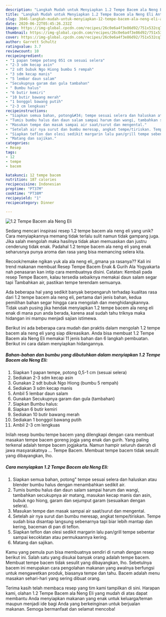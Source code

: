 ```yaml
---
description: "Langkah Mudah untuk Menyiapkan 1.2 Tempe Bacem ala Neng Eli Anti Gagal"
title: "Langkah Mudah untuk Menyiapkan 1.2 Tempe Bacem ala Neng Eli Anti Gagal"
slug: 3046-langkah-mudah-untuk-menyiapkan-12-tempe-bacem-ala-neng-eli-anti-gagal
date: 2020-06-22T05:45:26.232Z
image: https://img-global.cpcdn.com/recipes/26c0e6a4f3e86d92/751x532cq70/12-tempe-bacem-ala-neng-eli-foto-resep-utama.jpg
thumbnail: https://img-global.cpcdn.com/recipes/26c0e6a4f3e86d92/751x532cq70/12-tempe-bacem-ala-neng-eli-foto-resep-utama.jpg
cover: https://img-global.cpcdn.com/recipes/26c0e6a4f3e86d92/751x532cq70/12-tempe-bacem-ala-neng-eli-foto-resep-utama.jpg
author: Garrett Schultz
ratingvalue: 3.7
reviewcount: 10
recipeingredient:
- "1 papan tempe potong 051 cm sesuai selera"
- "2-3 sdm kecap asin"
- "2 sdt bubuk Ngo Hiong bumbu 5 rempah"
- "3 sdm kecap manis"
- "5 lembar daun salam"
- "Secukupnya garam dan gula tambahan"
- " Bumbu halus"
- "6 butir kemiri"
- "10 butir bawang merah"
- "1 bonggol bawang putih"
- "2-3 cm lengkuas"
recipeinstructions:
- "Siapkan semua bahan, potong&#34; tempe sesuai selera dan haluskan atau blender bumbu halus dengan menambahkan sedikit air."
- "Tumis bumbu halus dan daun salam sampai harum dan wangi, tambahkan secukupnya air matang, masukan kecap manis dan asin, bubuk ngo hiong, garam dan sejumput garam (sesuaikan dengan selera)."
- "Masukan tempe dan masak sampai air saat/surut dan mengental."
- "Setelah air nya surut dan bumbu meresap, angkat tempe/tiriskan. Tempe sudah bisa disantap langsung sebenarnya tapi biar lebih mantap dan kering, baceman di pan di teflon."
- "Siapkan teflon dan olesi sedikit margarin lalu pan/grill tempe sebentar sampai kecoklatan atau permukaannya kering."
- "Matang dan sajikan."
categories:
- Resep
tags:
- 12
- tempe
- bacem

katakunci: 12 tempe bacem 
nutrition: 187 calories
recipecuisine: Indonesian
preptime: "PT37M"
cooktime: "PT38M"
recipeyield: "1"
recipecategory: Dinner

---
```



![1.2 Tempe Bacem ala Neng Eli](https://img-global.cpcdn.com/recipes/26c0e6a4f3e86d92/751x532cq70/12-tempe-bacem-ala-neng-eli-foto-resep-utama.jpg)

Sedang mencari inspirasi resep 1.2 tempe bacem ala neng eli yang unik? Cara menyiapkannya memang tidak terlalu sulit namun tidak gampang juga. Jika salah mengolah maka hasilnya tidak akan memuaskan dan justru cenderung tidak enak. Padahal 1.2 tempe bacem ala neng eli yang enak seharusnya punya aroma dan rasa yang bisa memancing selera kita.

Recook/remake ngikan yuk ala ala neng eli,,gmana ya rasanya?? Kali ini trend makanan membuat Resep Tempe Bacem Enak &amp; Gurih Ala Yogyakarta nah penasaran kan intip cara membuatnya disini. Catatan: Kembali pada resep Tempe Bacem, kalau tersedia sebaiknya memakai daun salam segar tapi Tambahkan air, pastikan tempe terendam semuanya.

Ada beberapa hal yang sedikit banyak berpengaruh terhadap kualitas rasa dari 1.2 tempe bacem ala neng eli, pertama dari jenis bahan, kedua pemilihan bahan segar hingga cara mengolah dan menghidangkannya. Tidak usah pusing jika hendak menyiapkan 1.2 tempe bacem ala neng eli enak di mana pun anda berada, karena asal sudah tahu triknya maka hidangan ini mampu menjadi sajian istimewa.


Berikut ini ada beberapa cara mudah dan praktis dalam mengolah 1.2 tempe bacem ala neng eli yang siap dikreasikan. Anda bisa membuat 1.2 Tempe Bacem ala Neng Eli memakai 11 jenis bahan dan 6 langkah pembuatan. Berikut ini cara dalam menyiapkan hidangannya.

<!--inarticleads1-->

##### Bahan-bahan dan bumbu yang dibutuhkan dalam menyiapkan 1.2 Tempe Bacem ala Neng Eli:

1. Siapkan 1 papan tempe, potong 0,5-1 cm (sesuai selera)
1. Sediakan 2-3 sdm kecap asin
1. Gunakan 2 sdt bubuk Ngo Hiong (bumbu 5 rempah)
1. Sediakan 3 sdm kecap manis
1. Ambil 5 lembar daun salam
1. Gunakan Secukupnya garam dan gula (tambahan)
1. Siapkan  Bumbu halus:
1. Siapkan 6 butir kemiri
1. Sediakan 10 butir bawang merah
1. Sediakan 1 bonggol bawang putih
1. Ambil 2-3 cm lengkuas


Inilah resep bumbu tempe bacem yang dilengkapi dengan cara membuat masakan tempe bacem goreng jogja yang enak dan gurih. Yang paling terkenal adalah tempe bacem jogjakarta. Namun hampir seluruh daerah di jawa masyarakatnya … Tempe Bacem. Membuat tempe bacem tidak sesulit yang dibayangkan, lho. 

<!--inarticleads2-->

##### Cara menyiapkan 1.2 Tempe Bacem ala Neng Eli:

1. Siapkan semua bahan, potong&#34; tempe sesuai selera dan haluskan atau blender bumbu halus dengan menambahkan sedikit air.
1. Tumis bumbu halus dan daun salam sampai harum dan wangi, tambahkan secukupnya air matang, masukan kecap manis dan asin, bubuk ngo hiong, garam dan sejumput garam (sesuaikan dengan selera).
1. Masukan tempe dan masak sampai air saat/surut dan mengental.
1. Setelah air nya surut dan bumbu meresap, angkat tempe/tiriskan. Tempe sudah bisa disantap langsung sebenarnya tapi biar lebih mantap dan kering, baceman di pan di teflon.
1. Siapkan teflon dan olesi sedikit margarin lalu pan/grill tempe sebentar sampai kecoklatan atau permukaannya kering.
1. Matang dan sajikan.


Kamu yang pemula pun bisa membuatnya sendiri di rumah dengan resep berikut ini. Salah satu yang disukai banyak orang adalah tempe bacem. Membuat tempe bacem tidak sesulit yang dibayangkan, lho. Sebetulnya bacem ini merupakan cara pengolahan makanan yang awalnya berfungsi untuk mengawetkan produk, biasanya tempe dan tahu. Bacem adalah menu masakan sehari-hari yang sering dibuat orang. 

Terima kasih telah membaca resep yang tim kami tampilkan di sini. Harapan kami, olahan 1.2 Tempe Bacem ala Neng Eli yang mudah di atas dapat membantu Anda menyiapkan makanan yang enak untuk keluarga/teman maupun menjadi ide bagi Anda yang berkeinginan untuk berjualan makanan. Semoga bermanfaat dan selamat mencoba!
